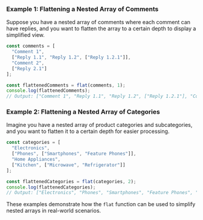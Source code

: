 ### Example 1: Flattening a Nested Array of Comments
Suppose you have a nested array of comments where each comment can have replies, and you want to flatten the array to a certain depth to display a simplified view.

```javascript
const comments = [
  "Comment 1",
  ["Reply 1.1", "Reply 1.2", ["Reply 1.2.1"]],
  "Comment 2",
  ["Reply 2.1"]
];

const flattenedComments = flat(comments, 1);
console.log(flattenedComments);
// Output: ["Comment 1", "Reply 1.1", "Reply 1.2", ["Reply 1.2.1"], "Comment 2", "Reply 2.1"]
```

### Example 2: Flattening a Nested Array of Categories
Imagine you have a nested array of product categories and subcategories, and you want to flatten it to a certain depth for easier processing.

```javascript
const categories = [
  "Electronics",
  ["Phones", ["Smartphones", "Feature Phones"]],
  "Home Appliances",
  ["Kitchen", ["Microwave", "Refrigerator"]]
];

const flattenedCategories = flat(categories, 2);
console.log(flattenedCategories);
// Output: ["Electronics", "Phones", "Smartphones", "Feature Phones", "Home Appliances", "Kitchen", "Microwave", "Refrigerator"]
```

These examples demonstrate how the `flat` function can be used to simplify nested arrays in real-world scenarios.

